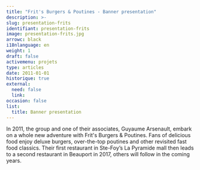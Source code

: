 ```yaml
---
title: "Frit's Burgers & Poutines - Banner presentation"
description: >-
slug: presentation-frits
identifiant: presentation-frits 
image: presentation-frits.jpg
arrowc: black
i18nlanguage: en
weight: 1
draft: false
activemenu: projets
type: articles
date: 2011-01-01
historique: true
external:
  need: false
  link:
occasion: false
list:
  title: Banner presentation
---
```


In 2011, the group and one of their associates, Guyaume Arsenault, embark on a whole new adventure with Frit's Burgers & Poutines. Fans of delicious food enjoy deluxe burgers, over-the-top poutines and other revisited fast food classics. Their first restaurant in Ste-Foy’s La Pyramide mall then leads to a second restaurant in Beauport in 2017, others will follow in the coming years.
 
